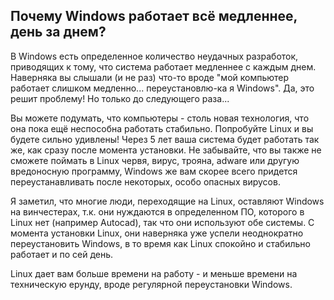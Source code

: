 <?php require("../../entete.php"); ?> <?php require("../../base.php"); ?> <?php require("../../fonctions.php"); ?>

<div id="corps">

<h2>Почему Windows работает всё медленнее, день за днем?</h2>

<p>В Windows есть определенное количество неудачных разработок,
приводящих к тому, что система работает медленнее с каждым днем.
Наверняка вы слышали (и не раз) что-то вроде "мой компьютер работает
слишком медленно... переустановлю-ка я Windows". Да, это решит
проблему! Но только до следующего раза...</p>

<p>Вы можете подумать, что компьютеры - столь новая технология, что
она пока ещё неспособна работать стабильно. Попробуйте Linux и вы
будете сильно удивлены! Через 5 лет ваша система будет работать так
же, как сразу после момента установки. Не забывайте, что вы также
не сможете поймать в Linux червя, вирус, трояна, adware или другую
вредоносную программу, Windows же вам скорее всего придется 
переустанавливать после некоторых, особо опасных вирусов.</p>

<p>Я заметил, что многие люди, переходящие на Linux, оставляют
Windows на винчестерах, т.к. они нуждаются в определенном ПО, которого
в Linux нет (например Autocad), так что они используют обе системы.
С момента установки Linux, они наверняка уже успели неоднократно
переустановить Windows, в то время как Linux спокойно и стабильно
работает и по сей день.</p>

<p>Linux дает вам больше времени на работу - и меньше времени на
техническую ерунду, вроде регулярной переустановки Windows.</p>

</div>


